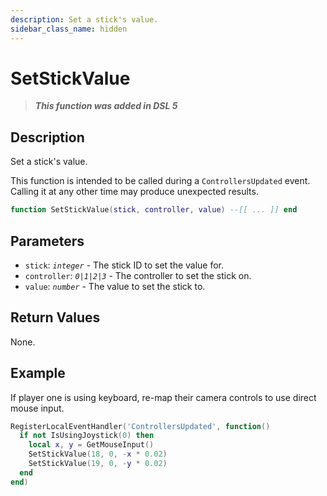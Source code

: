 ```yaml
---
description: Set a stick's value.
sidebar_class_name: hidden
---
```


# SetStickValue

> **_This function was added in DSL 5_**

## Description

Set a stick's value.

This function is intended to be called during a `ControllersUpdated` event. Calling it at any other time may produce unexpected results.

```lua
function SetStickValue(stick, controller, value) --[[ ... ]] end
```

## Parameters

- `stick`: _`integer`_ - The stick ID to set the value for. <!-- See the [Stick Codes](../stick-codes) page for a list of stick IDs. -->
- `controller`: _`0|1|2|3`_ - The controller to set the stick on. <!-- `0` is the keyboard, `1` is the first controller, `2` is the second controller, and `3` is the third controller. -->
- `value`: _`number`_ - The value to set the stick to.

## Return Values

None.

## Example

If player one is using keyboard, re-map their camera controls to use direct mouse input.

```lua
RegisterLocalEventHandler('ControllersUpdated', function()
  if not IsUsingJoystick(0) then
    local x, y = GetMouseInput()
    SetStickValue(18, 0, -x * 0.02)
    SetStickValue(19, 0, -y * 0.02)
  end
end)
```
